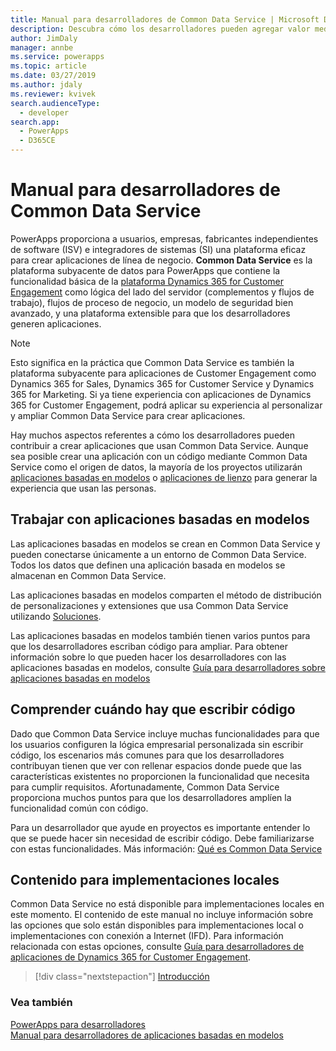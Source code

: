 ```yaml
---
title: Manual para desarrolladores de Common Data Service | Microsoft Docs
description: Descubra cómo los desarrolladores pueden agregar valor mediante Common Data Service.
author: JimDaly
manager: annbe
ms.service: powerapps
ms.topic: article
ms.date: 03/27/2019
ms.author: jdaly
ms.reviewer: kvivek
search.audienceType:
  - developer
search.app:
  - PowerApps
  - D365CE
---
```


# <a name="common-data-service-developer-guide"></a>Manual para desarrolladores de Common Data Service

PowerApps proporciona a usuarios, empresas, fabricantes independientes de software (ISV) e integradores de sistemas (SI) una plataforma eficaz para crear aplicaciones de línea de negocio. **Common Data Service** es la plataforma subyacente de datos para PowerApps que contiene la funcionalidad básica de la [plataforma Dynamics 365 for Customer Engagement](/dynamics365/customer-engagement/developer/developer-guide) como lógica del lado del servidor (complementos y flujos de trabajo), flujos de proceso de negocio, un modelo de seguridad bien avanzado, y una plataforma extensible para que los desarrolladores generen aplicaciones. 

> [!NOTE]
> Esto significa en la práctica que Common Data Service es también la plataforma subyacente para aplicaciones de Customer Engagement como Dynamics 365 for Sales, Dynamics 365 for Customer Service y Dynamics 365 for Marketing. Si ya tiene experiencia con aplicaciones de Dynamics 365 for Customer Engagement, podrá aplicar su experiencia al personalizar y ampliar Common Data Service para crear aplicaciones. 

Hay muchos aspectos referentes a cómo los desarrolladores pueden contribuir a crear aplicaciones que usan Common Data Service. Aunque sea posible crear una aplicación con un código mediante Common Data Service como el origen de datos, la mayoría de los proyectos utilizarán [aplicaciones basadas en modelos](/powerapps/maker/model-driven-apps/model-driven-app-overview) o [aplicaciones de lienzo](/powerapps/maker/canvas-apps/getting-started) para generar la experiencia que usan las personas. 

## <a name="working-with-model-driven-apps"></a>Trabajar con aplicaciones basadas en modelos

Las aplicaciones basadas en modelos se crean en Common Data Service y pueden conectarse únicamente a un entorno de Common Data Service. Todos los datos que definen una aplicación basada en modelos se almacenan en Common Data Service.

Las aplicaciones basadas en modelos comparten el método de distribución de personalizaciones y extensiones que usa Common Data Service utilizando [Soluciones](introduction-solutions.md).

Las aplicaciones basadas en modelos también tienen varios puntos para que los desarrolladores escriban código para ampliar. Para obtener información sobre lo que pueden hacer los desarrolladores con las aplicaciones basadas en modelos, consulte [Guía para desarrolladores sobre aplicaciones basadas en modelos](../model-driven-apps/overview.md)

## <a name="understand-when-to-write-code"></a>Comprender cuándo hay que escribir código

Dado que Common Data Service incluye muchas funcionalidades para que los usuarios configuren la lógica empresarial personalizada sin escribir código, los escenarios más comunes para que los desarrolladores contribuyan tienen que ver con rellenar espacios donde puede que las características existentes no proporcionen la funcionalidad que necesita para cumplir requisitos. Afortunadamente, Common Data Service proporciona muchos puntos para que los desarrolladores amplíen la funcionalidad común con código.

Para un desarrollador que ayude en proyectos es importante entender lo que se puede hacer sin necesidad de escribir código. Debe familiarizarse con estas funcionalidades. Más información: [Qué es Common Data Service](../../maker/common-data-service/data-platform-intro.md) 

## <a name="content-for-on-premises-deployments"></a>Contenido para implementaciones locales

Common Data Service no está disponible para implementaciones locales en este momento. El contenido de este manual no incluye información sobre las opciones que solo están disponibles para implementaciones local o implementaciones con conexión a Internet (IFD). Para información relacionada con estas opciones, consulte [Guía para desarrolladores de aplicaciones de Dynamics 365 for Customer Engagement](/dynamics365/customer-engagement/developer/developer-guide).

> [!div class="nextstepaction"]
> [Introducción](get-started-cds-developers.md)

### <a name="see-also"></a>Vea también

[PowerApps para desarrolladores](/powerapps/#pivot=home&panel=developer)<br/>
[Manual para desarrolladores de aplicaciones basadas en modelos](../model-driven-apps/overview.md)
